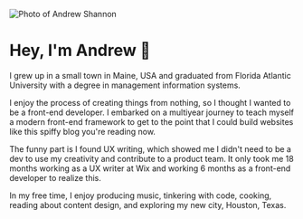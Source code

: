 ![Photo of Andrew Shannon](/img/me.png)

# Hey, I'm Andrew 👋

I grew up in a small town in Maine, USA and graduated from Florida Atlantic University with a degree in management information systems.

I enjoy the process of creating things from nothing, so I thought I wanted to be a front-end developer. I embarked on a multiyear journey to teach myself a modern front-end framework to get to the point that I could build websites like this spiffy blog you're reading now.

The funny part is I found UX writing, which showed me I didn't need to be a dev to use my creativity and contribute to a product team. It only took me 18 months working as a UX writer at Wix and working 6 months as a front-end developer to realize this.

In my free time, I enjoy producing music, tinkering with code, cooking, reading about content design, and exploring my new city, Houston, Texas.
